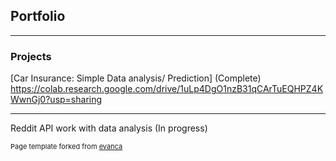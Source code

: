 ## Portfolio

---

### Projects

[Car Insurance: Simple Data analysis/ Prediction] (Complete)
https://colab.research.google.com/drive/1uLp4DgO1nzB31qCArTuEQHPZ4KWwnGj0?usp=sharing

---
Reddit API work with data analysis (In progress) 

<p style="font-size:11px">Page template forked from <a href="https://github.com/evanca/quick-portfolio">evanca</a></p>
<!-- Remove above link if you don't want to attibute -->
